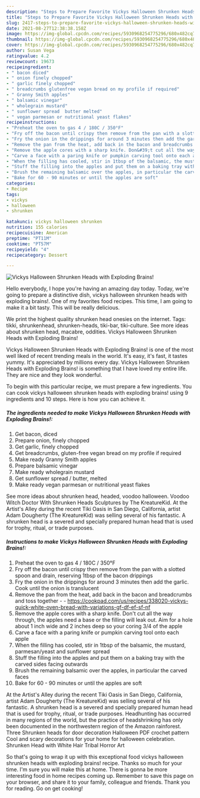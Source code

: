 ```yaml
---
description: "Steps to Prepare Favorite Vickys Halloween Shrunken Heads with Exploding Brains!"
title: "Steps to Prepare Favorite Vickys Halloween Shrunken Heads with Exploding Brains!"
slug: 2417-steps-to-prepare-favorite-vickys-halloween-shrunken-heads-with-exploding-brains
date: 2021-08-27T12:38:38.158Z
image: https://img-global.cpcdn.com/recipes/5930968254775296/680x482cq70/vickys-halloween-shrunken-heads-with-exploding-brains-recipe-main-photo.jpg
thumbnail: https://img-global.cpcdn.com/recipes/5930968254775296/680x482cq70/vickys-halloween-shrunken-heads-with-exploding-brains-recipe-main-photo.jpg
cover: https://img-global.cpcdn.com/recipes/5930968254775296/680x482cq70/vickys-halloween-shrunken-heads-with-exploding-brains-recipe-main-photo.jpg
author: Susan Vega
ratingvalue: 4.2
reviewcount: 19673
recipeingredient:
- " bacon diced"
- " onion finely chopped"
- " garlic finely chopped"
- " breadcrumbs glutenfree vegan bread on my profile if required"
- " Granny Smith apples"
- " balsamic vinegar"
- " wholegrain mustard"
- " sunflower spread  butter melted"
- " vegan parmesan or nutritional yeast flakes"
recipeinstructions:
- "Preheat the oven to gas 4 / 180C / 350°F"
- "Fry off the bacon until crispy then remove from the pan with a slotted spoon and drain, reserving 1tbsp of the bacon drippings"
- "Fry the onion in the drippings for around 3 minutes then add the garlic. Cook until the onion is translucent"
- "Remove the pan from the heat, add back in the bacon and breadcrumbs and toss together  https://cookpad.com/us/recipes/338020-vickys-quick-white-oven-bread-with-variations-gf-df-ef-sf-nf"
- "Remove the apple cores with a sharp knife. Don&#39;t cut all the way through, the apples need a base or the filling will leak out. Aim for a hole about 1 inch wide and 2 inches deep so your coring 3/4 of the apple"
- "Carve a face with a paring knife or pumpkin carving tool onto each apple"
- "When the filling has cooled, stir in 1tbsp of the balsamic, the mustard, parmesan/yeast and sunflower spread"
- "Stuff the filling into the apples and put them on a baking tray with the carved sides facing outwards"
- "Brush the remaining balsamic over the apples, in particular the carved faces"
- "Bake for 60 - 90 minutes or until the apples are soft"
categories:
- Recipe
tags:
- vickys
- halloween
- shrunken

katakunci: vickys halloween shrunken 
nutrition: 155 calories
recipecuisine: American
preptime: "PT11M"
cooktime: "PT57M"
recipeyield: "4"
recipecategory: Dessert

---
```



![Vickys Halloween Shrunken Heads with Exploding Brains!](https://img-global.cpcdn.com/recipes/5930968254775296/680x482cq70/vickys-halloween-shrunken-heads-with-exploding-brains-recipe-main-photo.jpg)

Hello everybody, I hope you're having an amazing day today. Today, we're going to prepare a distinctive dish, vickys halloween shrunken heads with exploding brains!. One of my favorites food recipes. This time, I am going to make it a bit tasty. This will be really delicious.

We print the highest quality shrunken head onesies on the internet. Tags: tikki, shrunkenhead, shrunken-heads, tiki-bar, tiki-culture. See more ideas about shrunken head, macabre, oddities. Vickys Halloween Shrunken Heads with Exploding Brains!

Vickys Halloween Shrunken Heads with Exploding Brains! is one of the most well liked of recent trending meals in the world. It's easy, it's fast, it tastes yummy. It's appreciated by millions every day. Vickys Halloween Shrunken Heads with Exploding Brains! is something that I have loved my entire life. They are nice and they look wonderful.


To begin with this particular recipe, we must prepare a few ingredients. You can cook vickys halloween shrunken heads with exploding brains! using 9 ingredients and 10 steps. Here is how you can achieve it.

<!--inarticleads1-->

##### The ingredients needed to make Vickys Halloween Shrunken Heads with Exploding Brains!:

1. Get  bacon, diced
1. Prepare  onion, finely chopped
1. Get  garlic, finely chopped
1. Get  breadcrumbs, gluten-free vegan bread on my profile if required
1. Make ready  Granny Smith apples
1. Prepare  balsamic vinegar
1. Make ready  wholegrain mustard
1. Get  sunflower spread / butter, melted
1. Make ready  vegan parmesan or nutritional yeast flakes


See more ideas about shrunken head, headed, voodoo halloween. Voodoo Witch Doctor With Shrunken Heads Sculptures by The KreatureKid. At the Artist&#39;s Alley during the recent Tiki Oasis in San Diego, California, artist Adam Dougherty (The KreatureKid) was selling several of his fantastic. A shrunken head is a severed and specially prepared human head that is used for trophy, ritual, or trade purposes. 

<!--inarticleads2-->

##### Instructions to make Vickys Halloween Shrunken Heads with Exploding Brains!:

1. Preheat the oven to gas 4 / 180C / 350°F
1. Fry off the bacon until crispy then remove from the pan with a slotted spoon and drain, reserving 1tbsp of the bacon drippings
1. Fry the onion in the drippings for around 3 minutes then add the garlic. Cook until the onion is translucent
1. Remove the pan from the heat, add back in the bacon and breadcrumbs and toss together -  - https://cookpad.com/us/recipes/338020-vickys-quick-white-oven-bread-with-variations-gf-df-ef-sf-nf
1. Remove the apple cores with a sharp knife. Don&#39;t cut all the way through, the apples need a base or the filling will leak out. Aim for a hole about 1 inch wide and 2 inches deep so your coring 3/4 of the apple
1. Carve a face with a paring knife or pumpkin carving tool onto each apple
1. When the filling has cooled, stir in 1tbsp of the balsamic, the mustard, parmesan/yeast and sunflower spread
1. Stuff the filling into the apples and put them on a baking tray with the carved sides facing outwards
1. Brush the remaining balsamic over the apples, in particular the carved faces
1. Bake for 60 - 90 minutes or until the apples are soft


At the Artist&#39;s Alley during the recent Tiki Oasis in San Diego, California, artist Adam Dougherty (The KreatureKid) was selling several of his fantastic. A shrunken head is a severed and specially prepared human head that is used for trophy, ritual, or trade purposes. Headhunting has occurred in many regions of the world, but the practice of headshrinking has only been documented in the northwestern region of the Amazon rainforest. Three Shrunken heads for door decoration Halloween PDF crochet pattern Cool and scary decorations for your home for halloween celebration. Shrunken Head with White Hair Tribal Horror Art 

So that's going to wrap it up with this exceptional food vickys halloween shrunken heads with exploding brains! recipe. Thanks so much for your time. I'm sure you will make this at home. There is gonna be more interesting food in home recipes coming up. Remember to save this page on your browser, and share it to your family, colleague and friends. Thank you for reading. Go on get cooking!
